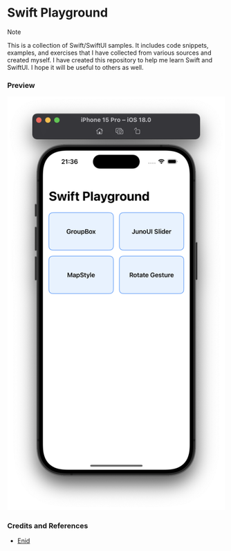 
# Swift Playground

> [!NOTE]
> This is a collection of Swift/SwiftUI samples. It includes code snippets, examples, and exercises that I have collected from various sources and created myself.
> I have created this repository to help me learn Swift and SwiftUI. I hope it will be useful to others as well.

### Preview
![Screenshot](/screenshots/screenshot.png)

### Credits and References
- [Enid](https://x.com/ios_dev_alb)
